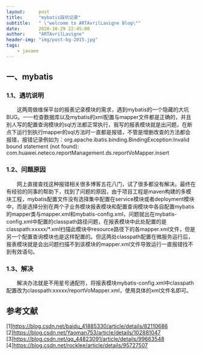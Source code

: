 ```yaml
---
layout:     post
title:      "mybatis踩坑记录"
subtitle:   " \"welcome to ARTAvrilLavigne Blog\""
date:       2020-10-29 22:45:00
author:     "ARTAvrilLavigne"
header-img: "img/post-bg-2015.jpg"
tags:
    - javaee
---
```

## 一、mybatis<br>

### 1.1、遇坑说明<br>

　　这两周做维保平台的报表记录模块的需求，遇到mybatis的一个隐藏的大坑BUG。一一检查数据库以及mybatis的xml配置与mapper文件都是正确的，并且别人写的配置查询模块的sql方法都正常执行，我写的报表模块就是出问题，在断点下运行到执行mapper的sql方法时一直都是报错，不管是增删改查的方法都会报错，报错记录例如为：org.apache.ibatis.binding.BindingException:Invalid  bound  statement  (not found):  com.huawei.neteco.reportManagement.ds.reportVoMapper.insert<br>

### 1.2、问题原因<br>

　　网上直接查找这种报错相关很多博客五花八门，试了很多都没有解决。最终在有经验的同事的帮助下，找到了问题的原因，由于项目工程是maven构建的多模块工程，mybatis配置文件没有选择集中配置在service模块或者deployment模块中，而是选择分别在两个子业务模块报表模块和配置查询模块中各自配置mybatis的mapper类与mapper.xml和mybatis-config.xml，问题就出在mybatis-config.xml中配置的classpath路径问题，在报表模块中此处配置的是classpath:xxxxx/\*.xml扫描此模块中resource路径下的各mapper.xml文件，但是另一个配置查询模块也是这样配置的。但这两处classpath配置在微服务运行后，报表模块就是会出问题扫描不到该模块的mapper.xml文件导致运行一直报错找不到有效语句。<br>

### 1.3、解决<br>

　　解决办法就是不用星号通配符，将报表模块mybatis-config.xml中classpath配置改为classpath:xxxxx/reportVoMapper.xml，使用具体的xml文件名即可。



## 参考文献<br>
[1]https://blog.csdn.net/baidu_41885330/article/details/82110686<br>
[2]https://blog.csdn.net/Yaoman753/article/details/102881047<br>
[3]https://blog.csdn.net/qq_44823091/article/details/99663548<br>
[4]https://blog.csdn.net/rocklee/article/details/95727507<br>
